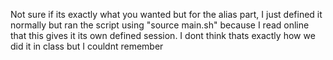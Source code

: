 Not sure if its exactly what you wanted but for the alias part, I just defined it normally but ran the script using "source main.sh" because I read online that this gives it its own defined session. I dont think thats exactly how we did it in class but I couldnt remember
